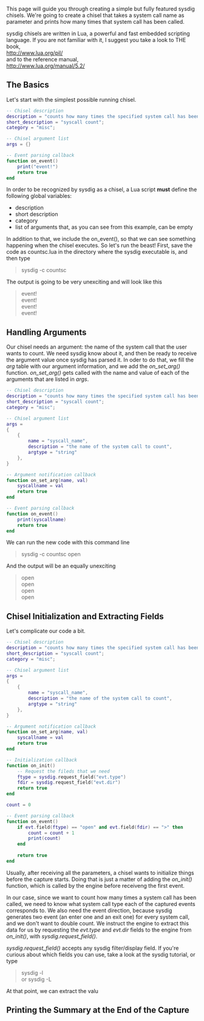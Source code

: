 This page will guide you through creating a simple but fully featured sysdig chisels. We're going to create a chisel that takes a system call name as parameter and prints how many times that system call has been called.

sysdig chisels are written in Lua, a powerful and fast embedded scripting language. If you are not familiar with it, I suggest you take a look to THE book,  
http://www.lua.org/pil/  
and to the reference manual,  
http://www.lua.org/manual/5.2/
## The Basics
Let's start with the simplest possible running chisel.

```lua
-- Chisel description
description = "counts how many times the specified system call has been called";
short_description = "syscall count";
category = "misc";

-- Chisel argument list
args = {}

-- Event parsing callback
function on_event()
	print("event!")
	return true
end
```

In order to be recognized by sysdig as a chisel, a Lua script **must** define the following global variables:
* description
* short description
* category 
* list of arguments that, as you can see from this example, can be empty

In addition to that, we include the on_event(), so that we can see something happening when the chisel executes.
So let's run the beast! First, save the code as countsc.lua in the directory where the sysdig executable is, and then type

> sysdig -c countsc

The output is going to be very unexciting and will look like this

> event!  
> event!  
> event!  
> event!  

## Handling Arguments
Our chisel needs an argument: the name of the system call that the user wants to count. We need sysdig know about it, and then be ready to receive the argument value once sysdig has parsed it. In oder to do that, we fill the _arg_ table with our argument information, and we add the _on_set_arg()_ function. _on_set_arg()_ gets called with the name and value of each of the arguments that are listed in _args_.

```lua
-- Chisel description
description = "counts how many times the specified system call has been called";
short_description = "syscall count";
category = "misc";

-- Chisel argument list
args = 
{
	{
		name = "syscall_name", 
		description = "the name of the system call to count", 
		argtype = "string"
	},
}

-- Argument notification callback
function on_set_arg(name, val)
	syscallname = val
	return true
end

-- Event parsing callback
function on_event()
	print(syscallname)
	return true
end
```
We can run the new code with this command line
> sysdig -c countsc open

And the output will be an equally unexciting

> open  
> open  
> open  
> open

## Chisel Initialization and Extracting Fields
Let's complicate our code a bit.

```lua
-- Chisel description
description = "counts how many times the specified system call has been called";
short_description = "syscall count";
category = "misc";

-- Chisel argument list
args = 
{
	{
		name = "syscall_name", 
		description = "the name of the system call to count", 
		argtype = "string"
	},
}

-- Argument notification callback
function on_set_arg(name, val)
	syscallname = val
	return true
end

-- Initialization callback
function on_init()
	-- Request the fileds that we need
	ftype = sysdig.request_field("evt.type")
	fdir = sysdig.request_field("evt.dir")	
	return true
end

count = 0

-- Event parsing callback
function on_event()
	if evt.field(ftype) == "open" and evt.field(fdir) == ">" then
		count = count + 1
		print(count)
	end
	
	return true
end
```
Usually, after receiving all the parameters, a chisel wants to initialize things before the capture starts. Doing that is just a matter of adding the _on_init()_ function, which is called by the engine before receiveng the first event.

In our case, since we want to count how many times a system call has been called, we need to know what system call type each of the captured events corresponds to. We also need the event direction, because sysdig generates two event (an enter one and an exit one) for every system call, and we don't want to double count. We instruct the engine to extract this data for us by requesting the _evt.type_ and _evt.dir_ fields to the engine from _on_init()_, with _sysdig.request_field()_.

_sysdig.request_field()_ accepts any sysdig filter/display field. If you're curious about which fields you can use, take a look at the sysdig tutorial, or type
> sysdig -l  
or
> sysdig -L  

At that point, we can extract the valu


## Printing the Summary at the End of the Capture
 